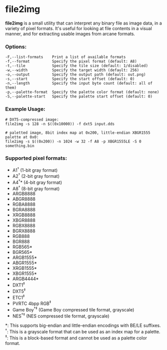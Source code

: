 # file2img

**file2img** is a small utility that can interpret any binary file as image data, in a variety of pixel formats. It's useful for looking at file contents in a visual manner, and for extracting usable images from arcane formats.


### Options:

```
-F,--list-formats    Print a list of available formats
-f,--format          Specify the pixel format (default: A8)
-t,--tile            Specify the tile size (default: 1/disabled)
-w,--width           Specify the target width (default: 256)
-o,--output          Specify the output path (default: out.png)
-s,--start           Specify the start offset (default: 0)
-n,--length          Specify the input byte count (default: all of them)
-p,--palette-format  Specify the palette color format (default: none)
-S,--palette-start   Specify the palette start offset (default: 0)
```

### Example Usage:

```
# DXT5-compressed image:
file2img -s 128 -n $((0x10000)) -f dxt5 input.dds

# paletted image, 8bit index map at 0x200, little-endian XBGR1555 palette at 0x0:
file2img -s $((0x200)) -n 1024 -w 32 -f A8 -p XBGR1555LE -S 0 something.bin
```

### Supported pixel formats:

* A1<sup>†</sup> (1-bit gray format)
* A2<sup>†</sup> (2-bit gray format)
* A4<sup>†</sup>\* (4-bit gray format)
* A8<sup>†</sup> (8-bit gray format)
* ARGB8888
* ABGR8888
* RGBA8888
* BGRA8888
* XRGB8888
* XBGR8888
* RGBX8888
* BGRX8888
* RGB888
* BGR888
* RGB565\*
* BGR565\*
* ARGB1555\*
* ABGR1555\*
* XRGB1555\*
* XBGR1555\*
* ARGB4444\*
* DXT1<sup>‡</sup>
* DXT5<sup>‡</sup>
* ETC1<sup>‡</sup>
* PVRTC 4bpp RGB<sup>‡</sup>
* Game Boy<sup>†‡</sup> (Game Boy compressed tile format, grayscale)
* NES<sup>†‡</sup> (NES compressed tile format, grayscale)

\*: This supports big-endian and little-endian encodings with BE/LE suffixes.  
<sup>†</sup>: This is a grayscale format that can be used as an index map for a palette.  
<sup>‡</sup>: This is a block-based format and cannot be used as a palette color format.  
